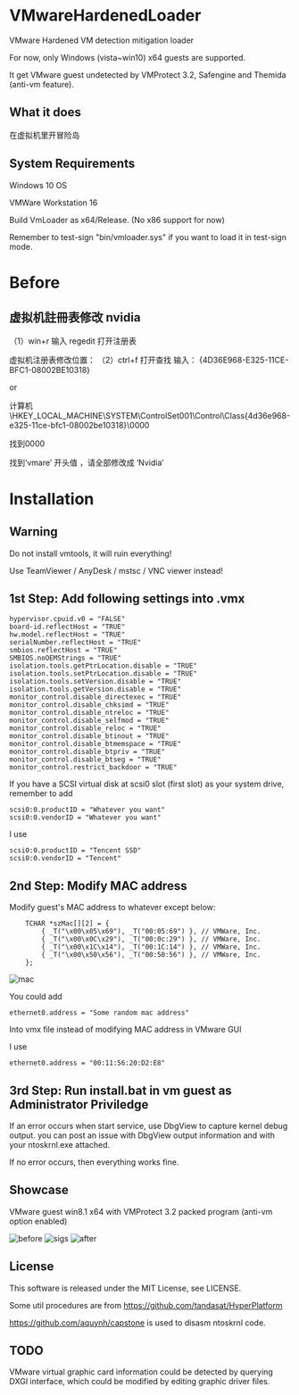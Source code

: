 # VMwareHardenedLoader
VMware Hardened VM detection mitigation loader

For now, only Windows (vista~win10) x64 guests are supported.

It get VMware guest undetected by VMProtect 3.2, Safengine and Themida (anti-vm feature).

## What it does

在虚拟机里开冒险岛

## System Requirements

Windows 10 OS

VMWare Workstation 16

Build VmLoader as x64/Release. (No x86 support for now)

Remember to test-sign "bin/vmloader.sys" if you want to load it in test-sign mode.

# Before

## 虚拟机註冊表修改 nvidia



（1）win+r 输入 regedit 打开注册表



虚拟机注册表修改位置：
（2）ctrl+f 打开查找 输入：
{4D36E968-E325-11CE-BFC1-08002BE10318}

or

计算机\HKEY_LOCAL_MACHINE\SYSTEM\ControlSet001\Control\Class\{4d36e968-e325-11ce-bfc1-08002be10318}\0000

找到0000

找到‘vmare’ 开头值 ，请全部修改成 ‘Nvidia’ 

# Installation

## Warning

Do not install vmtools, it will ruin everything!

Use TeamViewer / AnyDesk / mstsc / VNC viewer instead!

## 1st Step: Add following settings into .vmx

```
hypervisor.cpuid.v0 = "FALSE"
board-id.reflectHost = "TRUE"
hw.model.reflectHost = "TRUE"
serialNumber.reflectHost = "TRUE"
smbios.reflectHost = "TRUE"
SMBIOS.noOEMStrings = "TRUE"
isolation.tools.getPtrLocation.disable = "TRUE"
isolation.tools.setPtrLocation.disable = "TRUE"
isolation.tools.setVersion.disable = "TRUE"
isolation.tools.getVersion.disable = "TRUE"
monitor_control.disable_directexec = "TRUE"
monitor_control.disable_chksimd = "TRUE"
monitor_control.disable_ntreloc = "TRUE"
monitor_control.disable_selfmod = "TRUE"
monitor_control.disable_reloc = "TRUE"
monitor_control.disable_btinout = "TRUE"
monitor_control.disable_btmemspace = "TRUE"
monitor_control.disable_btpriv = "TRUE"
monitor_control.disable_btseg = "TRUE"
monitor_control.restrict_backdoor = "TRUE"
```

If you have a SCSI virtual disk at scsi0 slot (first slot) as your system drive, remember to add

```
scsi0:0.productID = "Whatever you want"
scsi0:0.vendorID = "Whatever you want"
```

I use
```
scsi0:0.productID = "Tencent SSD"
scsi0:0.vendorID = "Tencent"
```

## 2nd Step: Modify MAC address

Modify guest's MAC address to whatever except below:
```
	TCHAR *szMac[][2] = {
		{ _T("\x00\x05\x69"), _T("00:05:69") }, // VMWare, Inc.
		{ _T("\x00\x0C\x29"), _T("00:0c:29") }, // VMWare, Inc.
		{ _T("\x00\x1C\x14"), _T("00:1C:14") }, // VMWare, Inc.
		{ _T("\x00\x50\x56"), _T("00:50:56") },	// VMWare, Inc.
	};
```

![mac](https://github.com/hzqst/VmwareHardenedLoader/raw/master/img/4.png)

You could add

```
ethernet0.address = "Some random mac address"
```
Into vmx file instead of modifying MAC address in VMware GUI

I use

```
ethernet0.address = "00:11:56:20:D2:E8"
```

## 3rd Step: Run install.bat in vm guest as Administrator Priviledge

If an error occurs when start service, use DbgView to capture kernel debug output. you can post an issue with DbgView output information and with your ntoskrnl.exe attached.

If no error occurs, then everything works fine.

## Showcase

VMware guest win8.1 x64 with VMProtect 3.2 packed program (anti-vm option enabled)

![before](https://github.com/hzqst/VmwareHardenedLoader/raw/master/img/1.png)
![sigs](https://github.com/hzqst/VmwareHardenedLoader/raw/master/img/2.png)
![after](https://github.com/hzqst/VmwareHardenedLoader/raw/master/img/3.png)

## License
This software is released under the MIT License, see LICENSE.

Some util procedures are from https://github.com/tandasat/HyperPlatform

https://github.com/aquynh/capstone is used to disasm ntoskrnl code.

## TODO

VMware virtual graphic card information could be detected by querying DXGI interface, which could be modified by editing graphic driver files.
